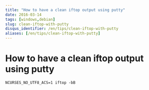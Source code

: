 ```yaml
---
title: "How to have a clean iftop output using putty"
date: 2016-03-14
tags: [windows,debian]
slug: clean-iftop-with-putty
disqus_identifier: /en/tips/clean-iftop-with-putty
aliases: [/en/tips/clean-iftop-with-putty]
---
```

# How to have a clean iftop output using putty

```
NCURSES_NO_UTF8_ACS=1 iftop -bB
```









